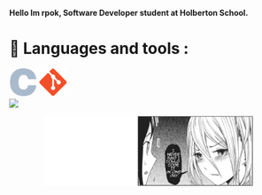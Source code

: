 **Hello Im rpok, Software Developer student at Holberton School.**

# 🔧 **Languages and tools :**

<div>
<img src="https://github.com/devicons/devicon/blob/master/icons/c/c-original.svg" width="50" />
<img src="https://github.com/devicons/devicon/blob/master/icons/git/git-original.svg"width="50" />
</div>
<img align="center" src="https://github-readme-stats.vercel.app/api/top-langs/?username=rpokman&layout=compact&theme=buefy&hide_border=true" /></a>






<p align="center">
  <img src="https://github.com/rpokman/rpokman/blob/main/code.png" width="75%">
</p>